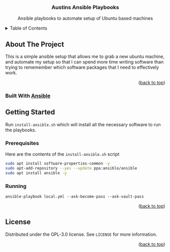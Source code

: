 <!-- Improved compatibility of back to top link: See: https://github.com/othneildrew/Best-README-Template/pull/73 -->

<a id="readme-top"></a>

<br />
<div align="center">
<h3 align="center">Austins Ansible Playbooks</h3>

  <p align="center">
    Ansible playbooks to automate setup of Ubuntu based machines
  </p>
</div>

<!-- TABLE OF CONTENTS -->
<details>
  <summary>Table of Contents</summary>
  <ol>
    <li>
      <a href="#about-the-project">About The Project</a>
      <ul>
        <li><a href="#built-with">Built With</a></li>
      </ul>
    </li>
    <li>
      <a href="#getting-started">Getting Started</a>
      <ul>
        <li><a href="#prerequisites">Prerequisites</a></li>
        <li><a href="#installation">Running</a></li>
      </ul>
    </li>
    <li><a href="#license">License</a></li>
    <li><a href="#contact">Contact</a></li>
    <li><a href="#acknowledgments">Acknowledgments</a></li>
  </ol>
</details>

<!-- ABOUT THE PROJECT -->

## About The Project

This is a simple ansible setup that allows me to grab a new ubuntu machine, and automate my setup so that I can spend more time writing software than trying to rememember which software packages that I need to effectively work.

<p align="right">(<a href="#readme-top">back to top</a>)</p>

### Built With [Ansible](https://docs.ansible.com/)

<!-- GETTING STARTED -->

## Getting Started

Run `install-ansible.sh` which will install all the necessary software to run the playbooks.

### Prerequisites

Here are the contents of the `install-ansible.sh` script

```sh
sudo apt install software-properties-common -y
sudo apt-add-repository --yes --update ppa:ansible/ansible
sudo apt install ansible -y
```

### Running

`ansible-playbook local.yml --ask-become-pass --ask-vault-pass`

<p align="right">(<a href="#readme-top">back to top</a>)</p>

<!-- LICENSE -->

## License

Distributed under the GPL-3.0 license. See `LICENSE` for more information.

<p align="right">(<a href="#readme-top">back to top</a>)</p>
